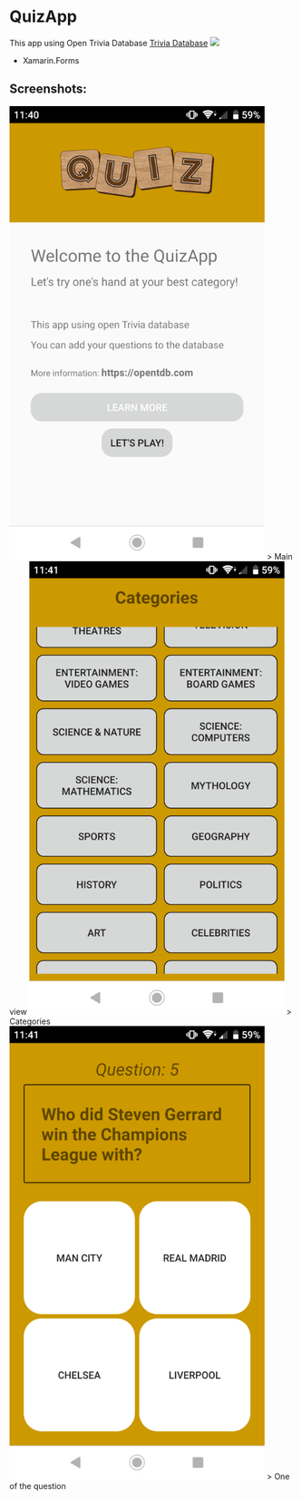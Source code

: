 # QuizApp

This app using Open Trivia Database [Trivia Database](https://opentdb.com)
![](https://opentdb.com/images/logo.png)

* Xamarin.Forms

## Screenshots:

<img src="https://github.com/gwalus/QuizApp/blob/master/QuizApp/QuizApp/Screenshots/Screenshot_20210107-114047.png" width="450" height="800" />
> Main view

<img src="https://github.com/gwalus/QuizApp/blob/master/QuizApp/QuizApp/Screenshots/Screenshot_20210107-114102.png" width="450" height="800" />
> Categories

<img src="https://github.com/gwalus/QuizApp/blob/master/QuizApp/QuizApp/Screenshots/Screenshot_20210107-114201.png" width="450" height="800" />
> One of the question


